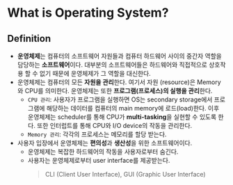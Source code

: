 # What is Operating System?

## Definition

- **운영체제**는 컴퓨터의 소프트웨어 자원들과 컴퓨터 하드웨어 사이의 중간자 역할을 담당하는 **소프트웨어**이다. 대부분의 소프트웨어들은 하드웨어와 직접적으로 상호작용 할 수 없기 때문에 운영체제가 그 역할을 대신한다.
- 운영체제는 컴퓨터의 모든 **자원을 관리**한다. 여기서 자원 (resource)은 Memory와 CPU를 의미한다. 운영체제는 또한 **프로그램(프로세스)의 실행을 관리**한다.
  - `CPU 관리`: 사용자가 프로그램을 실행하면 OS는 secondary storage에서 프로그램에 해당하는 데이터를 컴퓨터의 main memory에 로드(load)한다. 이후 운영체제는 scheduler를 통해 CPU가 **multi-tasking**을 실현할 수 있도록 한다. 또한 인터럽트를 통해 CPU와 I/O device의 작동을 관리한다.
  - `Memory 관리`: 각각의 프로세스는 메모리를 할당 받는다.
- 사용자 입장에서 운영체제는 **편의성**과 **생산성**을 위한 소프트웨어이다.
  - 운영체제는 복잡한 하드웨어의 작동을 사용자로부터 숨긴다.
  - 사용자는 운영체제로부터 user interface를 제공받는다.
    > CLI (Client User Interface), GUI (Graphic User Interface)
